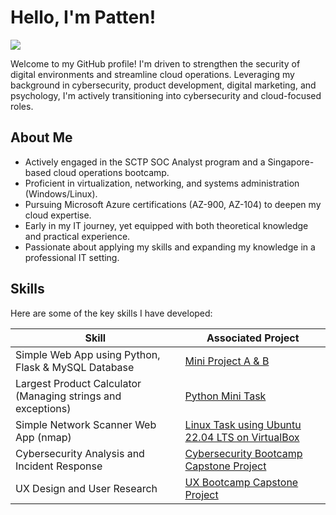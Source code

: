 # Hello, I'm Patten!
<a href="https://www.linkedin.com/in/patten-c-4090971b9/"><img src="https://img.shields.io/badge/-LinkedIn-0072b1?&style=for-the-badge&logo=linkedin&logoColor=white" /></a>

Welcome to my GitHub profile! I'm driven to strengthen the security of digital environments and streamline cloud operations. Leveraging my background in cybersecurity, product development, digital marketing, and psychology, I'm actively transitioning into cybersecurity and cloud-focused roles.

## About Me

- Actively engaged in the SCTP SOC Analyst program and a Singapore-based cloud operations bootcamp.
- Proficient in virtualization, networking, and systems administration (Windows/Linux).
- Pursuing Microsoft Azure certifications (AZ-900, AZ-104) to deepen my cloud expertise.
- Early in my IT journey, yet equipped with both theoretical knowledge and practical experience.
- Passionate about applying my skills and expanding my knowledge in a professional IT setting.

## Skills

Here are some of the key skills I have developed:

| Skill                                  | Associated Project |
|----------------------------------------|-------------------|
| Simple Web App using Python, Flask & MySQL Database | [Mini Project A & B](https://a4py2024anywh.pythonanywhere.com/) |
| Largest Product Calculator (Managing strings and exceptions) | [Python Mini Task](https://github.com/C00nW/largest-product-calculator.git) |
| Simple Network Scanner Web App (nmap) | [Linux Task using Ubuntu 22.04 LTS on VirtualBox](https://github.com/C00nW/Linux-Task-Simple-Web-Scanner-Web-App.git) |
| Cybersecurity Analysis and Incident Response    | [Cybersecurity Bootcamp Capstone Project](https://docs.google.com/document/d/18TCZShOBXDcGyzsrL-c6sLYYv-rE0rO-NSuxgb5FfAU/edit#heading=h.gjdgxs) |
| UX Design and User Research            | [UX Bootcamp Capstone Project](https://www.figma.com/file/L2eyh5ybQi7SldJ7eMEnWv/DigiPayee?type=design&mode=design) |

